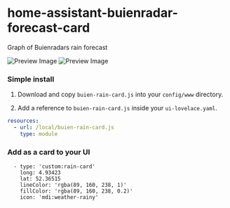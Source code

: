 # home-assistant-buienradar-forecast-card
Graph of Buienradars rain forecast 

![Preview Image](https://github.com/lukevink/home-assistant-buienradar-forecast-card/blob/master/buien-card-screenshot1.png)
![Preview Image](https://github.com/lukevink/home-assistant-buienradar-forecast-card/blob/master/buien-card-screenshot2.png)

### Simple install

1. Download and copy `buien-rain-card.js` into your `config/www` directory.

2. Add a reference to `buien-rain-card.js` inside your `ui-lovelace.yaml`.

  ```yaml
  resources:
    - url: /local/buien-rain-card.js
      type: module
  ```

### Add as a card to your UI

      - type: 'custom:rain-card'
        long: 4.93423
        lat: 52.36515
        lineColor: 'rgba(89, 160, 238, 1)'
        fillColor: 'rgba(89, 160, 238, 0.2)'
        icon: 'mdi:weather-rainy'
